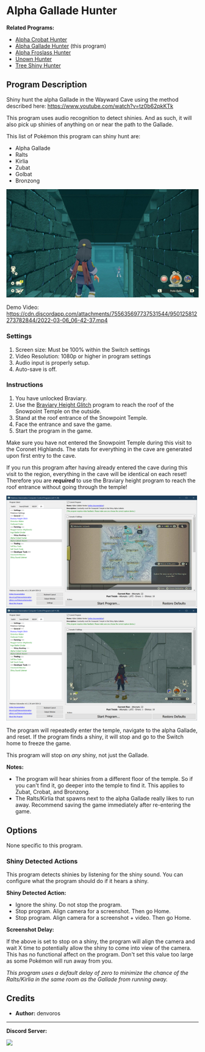 # Alpha Gallade Hunter

**Related Programs:**
- [Alpha Crobat Hunter](AlphaCrobatHunter.md)
- [Alpha Gallade Hunter](AlphaGalladeHunter.md) (this program)
- [Alpha Froslass Hunter](AlphaFroslassHunter.md)
- [Unown Hunter](UnownHunter.md)
- [Tree Shiny Hunter](TreeShinyHunter.md)

## Program Description

Shiny hunt the alpha Gallade in the Wayward Cave using the method described here: https://www.youtube.com/watch?v=tz0b62pkKTk

This program uses audio recognition to detect shinies. And as such, it will also pick up shinies of anything on or near the path to the Gallade.

This list of Pokémon this program can shiny hunt are:
- Alpha Gallade
- Ralts
- Kirlia
- Zubat
- Golbat
- Bronzong

<img src="images/AlphaGalladeHunter-0.jpg">

Demo Video: https://cdn.discordapp.com/attachments/755635697737531544/950125812273782844/2022-03-06_06-42-37.mp4


### Settings

1. Screen size: Must be 100% within the Switch settings
2. Video Resolution: 1080p or higher in program settings
3. Audio input is properly setup.
4. Auto-save is off.


### Instructions

1. You have unlocked Braviary.
2. Use the [Braviary Height Glitch](BraviaryHeightGlitch.md) program to reach the roof of the Snowpoint Temple on the outside.
3. Stand at the roof entrance of the Snowpoint Temple.
4. Face the entrance and save the game.
5. Start the program in the game.

Make sure you have not entered the Snowpoint Temple during this visit to the Coronet Highlands.
The stats for everything in the cave are generated upon first entry to the cave.

If you run this program after having already entered the cave during this visit to the region, everything in the cave will be identical on each reset! Therefore you are ***required*** to use the Braviary height program to reach the roof entrance without going through the temple!

<img src="images/AlphaGalladeHunter-1.png" width="500"> <img src="images/AlphaGalladeHunter-2.png" width="500">

The program will repeatedly enter the temple, navigate to the alpha Gallade, and reset.
If the program finds a shiny, it will stop and go to the Switch home to freeze the game.

This program will stop on *any* shiny, not just the Gallade.

**Notes:**

- The program will hear shinies from a different floor of the temple. So if you can't find it, go deeper into the temple to find it. This applies to Zubat, Crobat, and Bronzong.
- The Ralts/Kirlia that spawns next to the alpha Gallade really likes to run away. Recommend saving the game immediately after re-entering the game.


## Options

None specific to this program.

### Shiny Detected Actions

This program detects shinies by listening for the shiny sound. You can configure what the program should do if it hears a shiny.

**Shiny Detected Action:**
- Ignore the shiny. Do not stop the program.
- Stop program. Align camera for a screenshot. Then go Home.
- Stop program. Align camera for a screenshot + video. Then go Home.

**Screenshot Delay:**

If the above is set to stop on a shiny, the program will align the camera and wait X time to potentially allow the shiny to come into view of the camera.
This has no functional affect on the program. Don't set this value too large as some Pokémon will run away from you.

*This program uses a default delay of zero to minimize the chance of the Ralts/Kirlia in the same room as the Gallade from running away.*


## Credits

- **Author:** denvoros


<hr>

**Discord Server:** 

[<img src="https://canary.discordapp.com/api/guilds/695809740428673034/widget.png?style=banner2">](https://discord.gg/cQ4gWxN)
